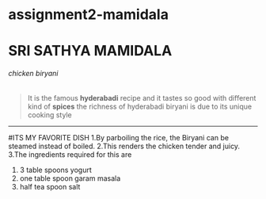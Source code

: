 # assignment2-mamidala
# SRI SATHYA MAMIDALA
###### chicken biryani
> It is the famous **hyderabadi** recipe and it tastes so good with different kind of **spices** the richness of hyderabadi biryani is due to its unique cooking style
***
#ITS MY FAVORITE DISH
1.By parboiling the rice, the Biryani can be steamed instead of boiled. 
2.This renders the chicken tender and juicy.
3.The ingredients required for this are
   1. 3 table spoons yogurt
   2. one table spoon garam masala
   3. half tea spoon salt
   
   
